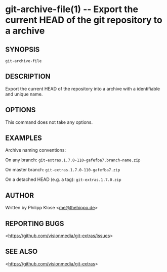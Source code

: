 git-archive-file(1) -- Export the current HEAD of the git repository to a archive
===============================================

## SYNOPSIS

`git-archive-file` 

## DESCRIPTION

Export the current HEAD of the repository into a archive with a identifiable and unique name.

## OPTIONS

This command does not take any options.


## EXAMPLES

Archive naming conventions:

On any branch: `git-extras.1.7.0-110-gafefba7.branch-name.zip`

On master branch: `git-extras.1.7.0-110-gafefba7.zip`

On a detached HEAD (e.g. a tag): `git-extras.1.7.0.zip`

## AUTHOR

Written by Philipp Klose &lt;<me@thehippo.de>&gt;

## REPORTING BUGS

&lt;<https://github.com/visionmedia/git-extras/issues>&gt;

## SEE ALSO

&lt;<https://github.com/visionmedia/git-extras>&gt;
